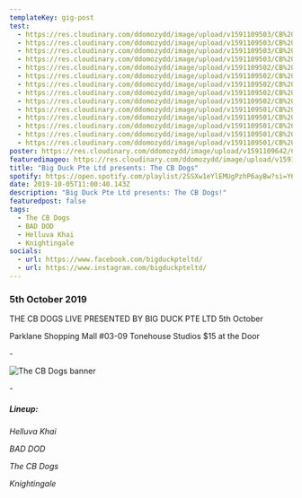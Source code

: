 ```yaml
---
templateKey: gig-post
test:
  - https://res.cloudinary.com/ddomozydd/image/upload/v1591109503/CB%20dogs/img_6063_48851821442_o-min_zf37uz.jpg
  - https://res.cloudinary.com/ddomozydd/image/upload/v1591109503/CB%20dogs/img_6123_48851629846_o-min_rmejul.jpg
  - https://res.cloudinary.com/ddomozydd/image/upload/v1591109503/CB%20dogs/img_6135_48851275373_o-min_f8aui0.jpg
  - https://res.cloudinary.com/ddomozydd/image/upload/v1591109503/CB%20dogs/img_6133_48851275418_o-min_jwhwnm.jpg
  - https://res.cloudinary.com/ddomozydd/image/upload/v1591109502/CB%20dogs/img_6111_48851630231_o-min_bsqpnd.jpg
  - https://res.cloudinary.com/ddomozydd/image/upload/v1591109502/CB%20dogs/img_6067_48851278178_o-min_xy1jes.jpg
  - https://res.cloudinary.com/ddomozydd/image/upload/v1591109502/CB%20dogs/img_6102_48851276518_o-min_xdrjem.jpg
  - https://res.cloudinary.com/ddomozydd/image/upload/v1591109502/CB%20dogs/img_6101_48851630656_o-min_rxkigl.jpg
  - https://res.cloudinary.com/ddomozydd/image/upload/v1591109502/CB%20dogs/img_6094_48851820377_o-min_nmr787.jpg
  - https://res.cloudinary.com/ddomozydd/image/upload/v1591109501/CB%20dogs/img_6033_48851822502_o-min_idgh6g.jpg
  - https://res.cloudinary.com/ddomozydd/image/upload/v1591109501/CB%20dogs/img_6015_48851633546_o-min_a1fey0.jpg
  - https://res.cloudinary.com/ddomozydd/image/upload/v1591109501/CB%20dogs/img_6043_48851821897_o-min_psss09.jpg
  - https://res.cloudinary.com/ddomozydd/image/upload/v1591109501/CB%20dogs/img_6057_48851632576_o-min_ud5ymg.jpg
  - https://res.cloudinary.com/ddomozydd/image/upload/v1591109501/CB%20dogs/img_6036_48851278898_o-min_o5nbv4.jpg
poster: https://res.cloudinary.com/ddomozydd/image/upload/v1591109642/CB%20dogs/5OCTNEWNEW_sgnokv.png
featuredimageo: https://res.cloudinary.com/ddomozydd/image/upload/v1591109370/CB%20dogs/cbdawg_pkajo1.jpg
title: "Big Duck Pte Ltd presents: The CB Dogs"
spotify: https://open.spotify.com/playlist/2SSXw1eYlEMUgPzhP6ayBw?si=Y6juyMn-SvaZaB07_d7sfA
date: 2019-10-05T11:00:40.143Z
description: "Big Duck Pte Ltd presents: The CB Dogs!"
featuredpost: false
tags:
  - The CB Dogs
  - BAD DOD
  - Helluva Khai
  - Knightingale
socials:
  - url: https://www.facebook.com/bigduckpteltd/
  - url: https://www.instagram.com/bigduckpteltd/
---
```

### 5th October 2019

THE CB DOGS LIVE PRESENTED BY BIG DUCK PTE LTD 5th October 

Parklane Shopping Mall #03-09 Tonehouse Studios $15 at the Door

\-

![](https://res.cloudinary.com/ddomozydd/image/upload/v1591109955/CB%20dogs/cbbannerBORDER_vzoxcy.png "The CB Dogs banner")

\-

##### Lineup:

*Helluva Khai*

*BAD DOD*

*The CB Dogs*

*Knightingale*